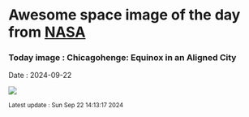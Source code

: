 
# Awesome space image of the day from [NASA](https://api.nasa.gov/)

### Today image : Chicagohenge: Equinox in an Aligned City
Date : 2024-09-22

![](https://apod.nasa.gov/apod/image/2409/Chicagohenge_Artese_960.jpg)

<small>Latest update : Sun Sep 22 14:13:17 2024</small>
        